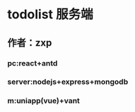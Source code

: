 # todolist 服务端
## 作者：zxp

### pc:react+antd
### server:nodejs+express+mongodb
### m:uniapp(vue)+vant